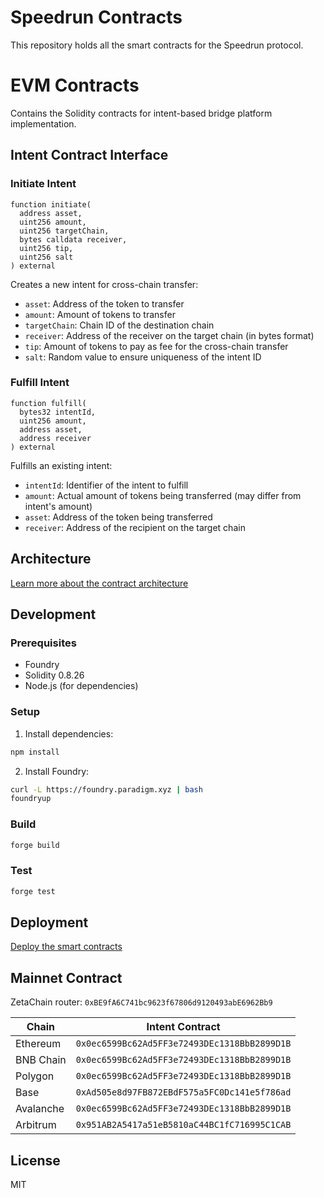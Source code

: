 # Speedrun Contracts

This repository holds all the smart contracts for the Speedrun protocol.

# EVM Contracts

Contains the Solidity contracts for intent-based bridge platform implementation.

## Intent Contract Interface

### Initiate Intent
```solidity
function initiate(
  address asset,
  uint256 amount,
  uint256 targetChain,
  bytes calldata receiver,
  uint256 tip,
  uint256 salt
) external
```

Creates a new intent for cross-chain transfer:
- `asset`: Address of the token to transfer
- `amount`: Amount of tokens to transfer
- `targetChain`: Chain ID of the destination chain
- `receiver`: Address of the receiver on the target chain (in bytes format)
- `tip`: Amount of tokens to pay as fee for the cross-chain transfer
- `salt`: Random value to ensure uniqueness of the intent ID

### Fulfill Intent
```solidity
function fulfill(
  bytes32 intentId,
  uint256 amount,
  address asset,
  address receiver
) external
```

Fulfills an existing intent:
- `intentId`: Identifier of the intent to fulfill
- `amount`: Actual amount of tokens being transferred (may differ from intent's amount)
- `asset`: Address of the token being transferred
- `receiver`: Address of the recipient on the target chain

## Architecture

[Learn more about the contract architecture](./evm/architecture.md)

## Development

### Prerequisites
- Foundry
- Solidity 0.8.26
- Node.js (for dependencies)

### Setup
1. Install dependencies:
```bash
npm install
```

2. Install Foundry:
```bash
curl -L https://foundry.paradigm.xyz | bash
foundryup
```

### Build
```bash
forge build
```

### Test
```bash
forge test
```

## Deployment

[Deploy the smart contracts](./evm/deployment.md)

## Mainnet Contract

ZetaChain router: `0xBE9fA6C741bc9623f67806d9120493abE6962Bb9`

| Chain   | Intent Contract |
|-----------|----------|
| Ethereum  | `0x0ec6599Bc62Ad5FF3e72493DEc1318BbB2899D1B`        |
| BNB Chain | `0x0ec6599Bc62Ad5FF3e72493DEc1318BbB2899D1B`       |
| Polygon   | `0x0ec6599Bc62Ad5FF3e72493DEc1318BbB2899D1B`      |
| Base      | `0xAd505e8d97FB872EBdF575a5FC0Dc141e5f786ad`     |
| Avalanche | `0x0ec6599Bc62Ad5FF3e72493DEc1318BbB2899D1B`    |
| Arbitrum  | `0x951AB2A5417a51eB5810aC44BC1fC716995C1CAB`    |


## License

MIT
